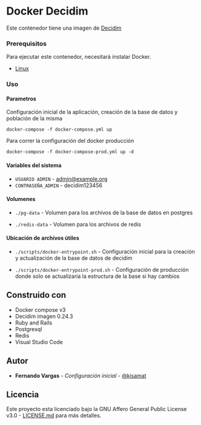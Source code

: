 # Docker Decidim 

Este contenedor tiene una imagen de [Decidim](https://decidim.org/)

### Prerequisitos


Para ejecutar este contenedor, necesitará instalar Docker.


* [Linux](https://docs.docker.com/linux/started/)

### Uso

#### Parametros

Configuración inicial de la aplicación, creación de la base de datos y población de la misma

```shell
docker-compose -f docker-compose.yml up
```

Para correr la configuración del docker producción

```shell
docker-compose -f docker-compose-prod.yml up -d
```


#### Variables del sistema

* `USUARIO ADMIN` - admin@example.org
* `CONTRASEÑA_ADMIN` - decidim123456 


#### Volumenes

* `./pg-data` - Volumen para los archivos de la base de datos en postgres

* `./redis-data` - Volumen para los archivos de redis

#### Ubicación de archivos útiles

* `./scripts/docker-entrypoint.sh` - Configuración inicial para la creación y actualización de la base de datos de decidim
  
* `./scripts/docker-entrypoint-prod.sh` - Configuración de producción donde solo se actualizaría la estructura de la base si hay cambios
  


## Construido con 

* Docker compose v3
* Decidim imagen 0.24.3
* Ruby and Rails
* Postgresql
* Redis
* Visual Studio Code



## Autor

* **Fernando Vargas** - *Configuración inicial* - [@kisamat](https://github.com/kisamat/)

## Licencia

Este proyecto esta licenciado bajo la GNU Affero General Public License v3.0 - [LICENSE.md](https://www.gnu.org/licenses/agpl-3.0.en.html) para más detalles.

